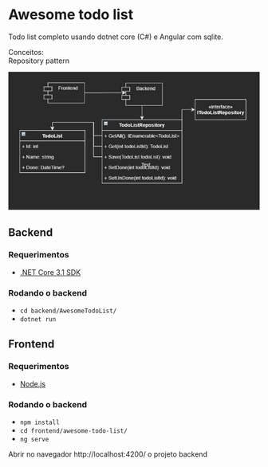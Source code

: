 # Awesome todo list
Todo list completo usando dotnet core (C#) e Angular com sqlite.

Conceitos:<br/>
Repository pattern

![Diagrama Awesome todo list](assets/tood-list-diagram.png)

## Backend
### Requerimentos
- [.NET Core 3.1 SDK](https://dotnet.microsoft.com/download/dotnet-core/3.1)

### Rodando o backend
- `cd backend/AwesomeTodoList/`
- `dotnet run`

## Frontend
### Requerimentos
- [Node.js](https://nodejs.org/en/download/)

### Rodando o backend
- `npm install`
- `cd frontend/awesome-todo-list/`
- `ng serve`

Abrir no navegador http://localhost:4200/ o projeto backend
